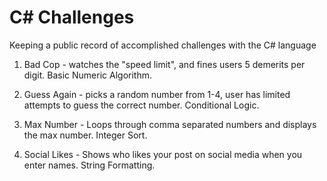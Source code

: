 # C# Challenges

Keeping a public record of accomplished challenges with the C# language

1. Bad Cop - watches the "speed limit", and fines users 5 demerits per digit. Basic Numeric Algorithm.

2. Guess Again - picks a random number from 1-4, user has limited attempts to guess the correct number. Conditional Logic.

3. Max Number - Loops through comma separated numbers and displays the max number. Integer Sort.

4. Social Likes - Shows who likes your post on social media when you enter names. String Formatting.